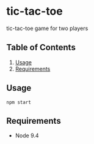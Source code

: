# tic-tac-toe

tic-tac-toe game for two players

## Table of Contents

1. [Usage](#Usage)
1. [Requirements](#requirements)

## Usage

```
npm start
```

## Requirements

* Node 9.4
